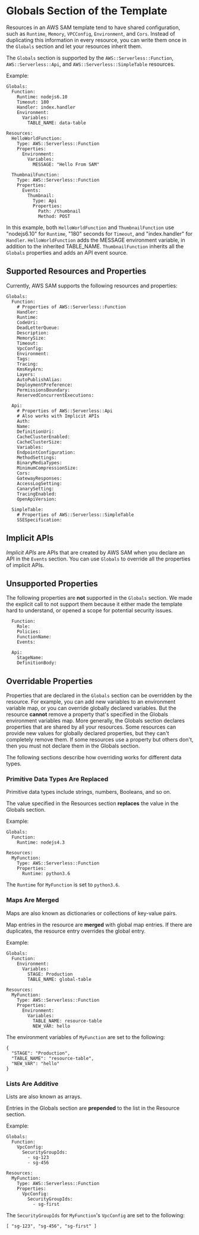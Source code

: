 # Globals Section of the Template<a name="sam-specification-template-anatomy-globals"></a>

Resources in an AWS SAM template tend to have shared configuration, such as `Runtime`, `Memory`, `VPCConfig`, `Environment`, and `Cors`\. Instead of duplicating this information in every resource, you can write them once in the `Globals` section and let your resources inherit them\.

The `Globals` section is supported by the `AWS::Serverless::Function`, `AWS::Serverless::Api`, and `AWS::Serverless::SimpleTable` resources\.

Example:

```
Globals:
  Function:
    Runtime: nodejs6.10
    Timeout: 180
    Handler: index.handler
    Environment:
      Variables:
        TABLE_NAME: data-table

Resources:
  HelloWorldFunction:
    Type: AWS::Serverless::Function
    Properties:
      Environment:
        Variables:
          MESSAGE: "Hello From SAM"

  ThumbnailFunction:
    Type: AWS::Serverless::Function
    Properties:
      Events:
        Thumbnail:
          Type: Api
          Properties:
            Path: /thumbnail
            Method: POST
```

In this example, both `HelloWorldFunction` and `ThumbnailFunction` use "nodejs6\.10" for `Runtime`, "180" seconds for `Timeout`, and "index\.handler" for `Handler`\. `HelloWorldFunction` adds the MESSAGE environment variable, in addition to the inherited TABLE\_NAME\. `ThumbnailFunction` inherits all the `Globals` properties and adds an API event source\.

## Supported Resources and Properties<a name="sam-specification-template-anatomy-globals-supported-resources-and-properties"></a>

Currently, AWS SAM supports the following resources and properties:

```
Globals:
  Function:
    # Properties of AWS::Serverless::Function
    Handler:
    Runtime:
    CodeUri:
    DeadLetterQueue:
    Description:
    MemorySize:
    Timeout:
    VpcConfig:
    Environment:
    Tags:
    Tracing:
    KmsKeyArn:
    Layers:
    AutoPublishAlias:
    DeploymentPreference:
    PermissionsBoundary:
    ReservedConcurrentExecutions:

  Api:
    # Properties of AWS::Serverless::Api
    # Also works with Implicit APIs
    Auth:
    Name:
    DefinitionUri:
    CacheClusterEnabled:
    CacheClusterSize:
    Variables:
    EndpointConfiguration:
    MethodSettings:
    BinaryMediaTypes:
    MinimumCompressionSize:
    Cors:
    GatewayResponses:
    AccessLogSetting:
    CanarySetting:
    TracingEnabled:
    OpenApiVersion:

  SimpleTable:
    # Properties of AWS::Serverless::SimpleTable
    SSESpecification:
```

## Implicit APIs<a name="sam-specification-template-anatomy-globals-implicit-apis"></a>

*Implicit APIs* are APIs that are created by AWS SAM when you declare an API in the `Events` section\. You can use `Globals` to override all the properties of implicit APIs\.

## Unsupported Properties<a name="sam-specification-template-anatomy-globals-unsupported-properties"></a>

The following properties are **not** supported in the `Globals` section\. We made the explicit call to not support them because it either made the template hard to understand, or opened a scope for potential security issues\.

```
  Function:
    Role:
    Policies:
    FunctionName:
    Events:

  Api:
    StageName:
    DefinitionBody:
```

## Overridable Properties<a name="sam-specification-template-anatomy-globals-overrideable"></a>

Properties that are declared in the `Globals` section can be overridden by the resource\. For example, you can add new variables to an environment variable map, or you can override globally declared variables\. But the resource **cannot** remove a property that's specified in the Globals environment variables map\. More generally, the Globals section declares properties that are shared by all your resources\. Some resources can provide new values for globally declared properties, but they can't completely remove them\. If some resources use a property but others don't, then you must not declare them in the Globals section\.

The following sections describe how overriding works for different data types\.

### Primitive Data Types Are Replaced<a name="sam-specification-template-anatomy-globals-overrideable-primitives"></a>

Primitive data types include strings, numbers, Booleans, and so on\.

The value specified in the Resources section **replaces** the value in the Globals section\.

Example:

```
Globals:
  Function:
    Runtime: nodejs4.3

Resources:
  MyFunction:
    Type: AWS::Serverless::Function
    Properties:
      Runtime: python3.6
```

The `Runtime` for `MyFunction` is set to `python3.6`\.

### Maps Are Merged<a name="sam-specification-template-anatomy-globals-overrideable-maps"></a>

Maps are also known as dictionaries or collections of key\-value pairs\.

Map entries in the resource are **merged** with global map entries\. If there are duplicates, the resource entry overrides the global entry\.

Example:

```
Globals:
  Function:
    Environment:
      Variables:
        STAGE: Production
        TABLE_NAME: global-table

Resources:
  MyFunction:
    Type: AWS::Serverless::Function
    Properties:
      Environment:
        Variables:
          TABLE_NAME: resource-table
          NEW_VAR: hello
```

The environment variables of `MyFunction` are set to the following:

```
{
  "STAGE": "Production",
  "TABLE_NAME": "resource-table",
  "NEW_VAR": "hello"
}
```

### Lists Are Additive<a name="sam-specification-template-anatomy-globals-overrideable-lists"></a>

Lists are also known as arrays\.

Entries in the Globals section are **prepended** to the list in the Resource section\.

Example:

```
Globals:
  Function:
    VpcConfig:
      SecurityGroupIds:
        - sg-123
        - sg-456

Resources:
  MyFunction:
    Type: AWS::Serverless::Function
    Properties:
      VpcConfig:
        SecurityGroupIds:
          - sg-first
```

The `SecurityGroupIds` for `MyFunction`'s `VpcConfig` are set to the following:

```
[ "sg-123", "sg-456", "sg-first" ]
```